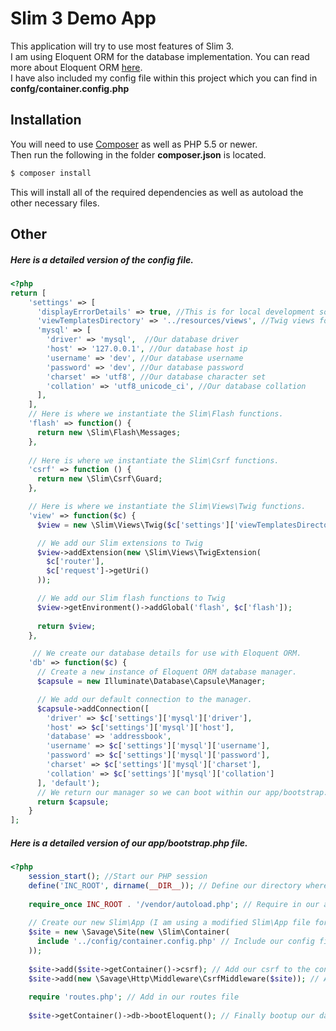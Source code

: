 # Slim 3 Demo App
This application will try to use most features of Slim 3.  
I am using Eloquent ORM for the database implementation. You can read more about Eloquent ORM [here](https://laravel.com/docs/master/eloquent).  
I have also included my config file within this project which you can find in **confg/container.config.php**  


## Installation
You will need to use [Composer](https://getcomposer.org/) as well as PHP 5.5 or newer.  
Then run the following in the folder **composer.json** is located.
```bash
$ composer install
```
This will install all of the required dependencies as well as autoload the other necessary files.

## Other

##### Here is a detailed version of the config file.
``` php
<?php
return [
    'settings' => [
      'displayErrorDetails' => true, //This is for local development so we can see Slim errors
      'viewTemplatesDirectory' => '../resources/views', //Twig views folder
      'mysql' => [
        'driver' => 'mysql',  //Our database driver
        'host' => '127.0.0.1', //Our database host ip
        'username' => 'dev', //Our database username
        'password' => 'dev', //Our database password
        'charset' => 'utf8', //Our database character set
        'collation' => 'utf8_unicode_ci', //Our database collation
      ],
    ],
    // Here is where we instantiate the Slim\Flash functions.
    'flash' => function() {
      return new \Slim\Flash\Messages;
    },
    
    // Here is where we instantiate the Slim\Csrf functions.
    'csrf' => function () {
      return new \Slim\Csrf\Guard;
    },

    // Here is where we instantiate the Slim\Views\Twig functions.
    'view' => function($c) {
      $view = new \Slim\Views\Twig($c['settings']['viewTemplatesDirectory']); // We pass in our templates directory that we set above in the settings

      // We add our Slim extensions to Twig
      $view->addExtension(new \Slim\Views\TwigExtension(
        $c['router'],
        $c['request']->getUri()
      ));

      // We add our Slim flash functions to Twig
      $view->getEnvironment()->addGlobal('flash', $c['flash']);
    
      return $view;
    },

     // We create our database details for use with Eloquent ORM.
    'db' => function($c) {
      // Create a new instance of Eloquent ORM database manager.
      $capsule = new Illuminate\Database\Capsule\Manager;

      // We add our default connection to the manager.
      $capsule->addConnection([
        'driver' => $c['settings']['mysql']['driver'],
        'host' => $c['settings']['mysql']['host'],
        'database' => 'addressbook',
        'username' => $c['settings']['mysql']['username'],
        'password' => $c['settings']['mysql']['password'],
        'charset' => $c['settings']['mysql']['charset'],
        'collation' => $c['settings']['mysql']['collation']
      ], 'default');
      // We return our manager so we can boot within our app/bootstrap.php class.
      return $capsule;
    }
];
```

##### Here is a detailed version of our app/bootstrap.php file. #####
``` php
<?php
    session_start(); //Start our PHP session
    define('INC_ROOT', dirname(__DIR__)); // Define our directory where all of our files are stored.
    
    require_once INC_ROOT . '/vendor/autoload.php'; // Require in our autoloader
    
    // Create our new Slim\App (I am using a modified Slim\App file for better control and more abilities)
    $site = new \Savage\Site(new \Slim\Container(
      include '../config/container.config.php' // Include our config file
    ));
    
    $site->add($site->getContainer()->csrf); // Add our csrf to the container
    $site->add(new \Savage\Http\Middleware\CsrfMiddleware($site)); // Add our csrf middleware to the container
    
    require 'routes.php'; // Add in our routes file
    
    $site->getContainer()->db->bootEloquent(); // Finally bootup our database for use
```